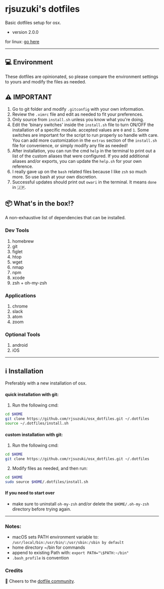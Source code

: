 # rjsuzuki's dotfiles

Basic dotfiles setup for osx.

- version 2.0.0

for linux: [go here](https://github.com/rjsuzuki/linux_dotfiles)

---

## 💻 Environment

These dotfiles are opinionated, so please compare the environment settings to yours and modify the files as needed.

## ⚠️ IMPORTANT

1. Go to git folder and modify `.gitconfig` with your own information.
2. Review the `.vimrc` file and edit as needed to fit your preferences.
3. Only source from `install.sh` unless you know what you're doing.
4. Edit the 'binary switches' inside the `install.sh` file to turn ON/OFF the installation of a specific module. accepted values are `0` and `1`. Some switches are important for the script to run properly so handle with care. You can add more customization in the `extras` section of the `install.sh` file for convenience, or simply modify any file as needed!
5. After installation, you can run the cmd `help` in the terminal to print out a list of the custom aliases that were configured. If you add additional aliases and/or exports, you can update the `help.sh` for your own reference.
6. I really gave up on the `bash` related files because I like `zsh` so much more. So use bash at your own discretion.
7. Successful updates should print out `owari` in the terminal. It means `done` in 🇯🇵.

## 📦 What's in the box!?

A non-exhaustive list of dependencies that can be installed.

### Dev Tools

1. homebrew
2. git
3. figlet
4. htop
5. wget
6. nmap
7. npm
8. xcode
9. zsh + oh-my-zsh

### Applications

1. chrome
2. slack
3. atom
4. zoom

### Optional Tools

1. android
2. iOS

---

## ℹ️ Installation

Preferably with a new installation of osx.

#### quick installation with git:

1. Run the following cmd:

```bash
cd $HOME
git clone https://github.com/rjsuzuki/osx_dotfiles.git ~/.dotfiles
source ~/.dotfiles/install.sh
```

#### custom installation with git:

1. Run the following cmd:

```bash
cd $HOME
git clone https://github.com/rjsuzuki/osx_dotfiles.git ~/.dotfiles
```

2. Modify files as needed, and then run:

```bash
cd $HOME
sudo source $HOME/.dotfiles/install.sh
```

#### If you need to start over

- make sure to uninstall `oh-my-zsh` and/or delete the `$HOME/.oh-my-zsh` directory before trying again.

---

### Notes:

- macOS sets PATH environment variable to:
  `/usr/local/bin:/usr/bin/:/usr/sbin:/sbin by default`
- home directory ~/bin for commands
- append to existing Path with: `export PATH="\$PATH:~/bin"`
- `.bash_profile` is convention

### Credits

🙏 Cheers to the [dotfile community](https:///dotfiles.github.io).
